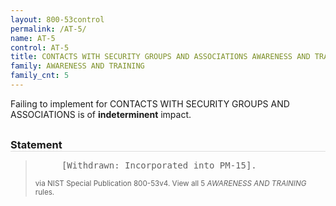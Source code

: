 ```yaml
---
layout: 800-53control
permalink: /AT-5/
name: AT-5
control: AT-5
title: CONTACTS WITH SECURITY GROUPS AND ASSOCIATIONS AWARENESS AND TRAINING
family: AWARENESS AND TRAINING
family_cnt: 5
---
```

<p class="text-">Failing to implement for CONTACTS WITH SECURITY GROUPS AND ASSOCIATIONS is of <b>indeterminent</b> impact.</p>

<h3 style="border-bottom:1px solid #ddd;margin:30px 0 8px 0;">Statement</h3>
<blockquote>
<pre>     [Withdrawn: Incorporated into PM-15]. 
</pre>
<p><small>via NIST Special Publication 800-53v4. View all 5 <i>AWARENESS AND TRAINING</i> rules. <a href="/cce/ssg/group/$Group_id"><span class="glyphicon glyphicon-link"></span></a> </small></p>
</blockquote>


